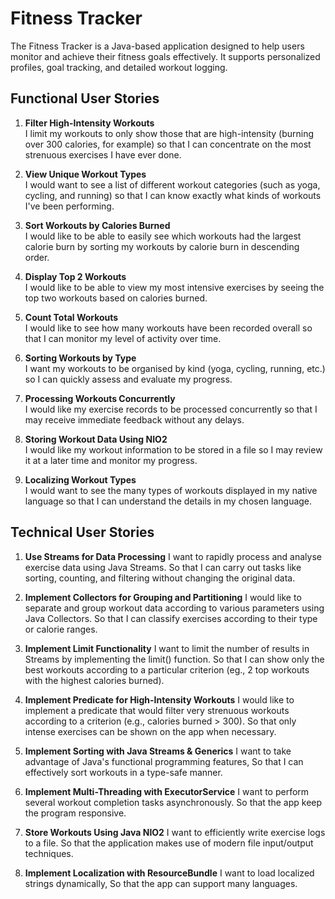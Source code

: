 # Fitness Tracker

The Fitness Tracker is a Java-based application designed to help users monitor and achieve their fitness goals effectively. It supports personalized profiles, goal tracking, and detailed workout logging.

## Functional User Stories

1. **Filter High-Intensity Workouts**  
   I limit my workouts to only show those that are high-intensity (burning over 300 calories, for example) so that I can concentrate on the most strenuous exercises I have ever done.

2. **View Unique Workout Types**  
   I would want to see a list of different workout categories (such as yoga, cycling, and running) so that I can know exactly what kinds of workouts I've been performing.

3. **Sort Workouts by Calories Burned**  
   I would like to be able to easily see which workouts had the largest calorie burn by sorting my workouts by calorie burn in descending order.

4. **Display Top 2 Workouts**  
   I would like to be able to view my most intensive exercises by seeing the top two workouts based on calories burned.

5. **Count Total Workouts**  
   I would like to see how many workouts have been recorded overall so that I can monitor my level of activity over time.

6. **Sorting Workouts by Type**  
   I want my workouts to be organised by kind (yoga, cycling, running, etc.) so I can quickly assess and evaluate my progress.

7. **Processing Workouts Concurrently**  
   I would like my exercise records to be processed concurrently so that I may receive immediate feedback without any delays.

8. **Storing Workout Data Using NIO2**  
   I would like my workout information to be stored in a file so I may review it at a later time and monitor my progress.

9. **Localizing Workout Types**  
   I would want to see the many types of workouts displayed in my native language so that I can understand the details in my chosen language.

## Technical User Stories

1. **Use Streams for Data Processing**
   I want to rapidly process and analyse exercise data using Java Streams. So that I can carry out tasks like sorting, counting, and filtering without changing the original data.

2. **Implement Collectors for Grouping and Partitioning**
   I would like to separate and group workout data according to various parameters using Java Collectors. So that I can classify exercises according to their type or calorie ranges.

3. **Implement Limit Functionality**
   I want to limit the number of results in Streams by implementing the limit() function. So that I can show only the best workouts according to a particular criterion (eg., 2 top workouts with the highest calories burned).

4. **Implement Predicate for High-Intensity Workouts**
   I would like to implement a predicate that would filter very strenuous workouts  according to a criterion (e.g., calories burned > 300). So that only intense exercises can be shown on the app when necessary.

5. **Implement Sorting with Java Streams & Generics**
   I want to take advantage of Java's functional programming features, So that I can effectively sort workouts in a type-safe manner.

6. **Implement Multi-Threading with ExecutorService**
   I want to perform several workout completion tasks asynchronously. So that the app keep the program responsive.

7. **Store Workouts Using Java NIO2**
   I want to efficiently write exercise logs to a file. So that the application makes use of modern file input/output techniques.

8. **Implement Localization with ResourceBundle**
   I want to load localized strings dynamically, So that the app can support many languages.
